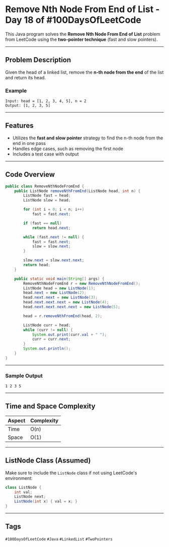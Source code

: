 
# Remove Nth Node From End of List - Day 18 of #100DaysOfLeetCode

This Java program solves the **Remove Nth Node From End of List** problem from LeetCode using the **two-pointer technique** (fast and slow pointers).

---

## Problem Description

Given the head of a linked list, remove the **n-th node from the end** of the list and return its head.

### Example

```
Input: head = [1, 2, 3, 4, 5], n = 2  
Output: [1, 2, 3, 5]
```

---

## Features

- Utilizes the **fast and slow pointer** strategy to find the n-th node from the end in one pass
- Handles edge cases, such as removing the first node
- Includes a test case with output

---

##  Code Overview

```java
public class RemoveNthNodeFromEnd {
    public ListNode removeNthFromEnd(ListNode head, int n) {
        ListNode fast = head;
        ListNode slow = head;

        for (int i = 0; i < n; i++)
            fast = fast.next;

        if (fast == null)
            return head.next;

        while (fast.next != null) {
            fast = fast.next;
            slow = slow.next;
        }

        slow.next = slow.next.next;
        return head;
    }

    public static void main(String[] args) {
        RemoveNthNodeFromEnd r = new RemoveNthNodeFromEnd();
        ListNode head = new ListNode(1);
        head.next = new ListNode(2);
        head.next.next = new ListNode(3);
        head.next.next.next = new ListNode(4);
        head.next.next.next.next = new ListNode(5);

        head = r.removeNthFromEnd(head, 2);

        ListNode curr = head;
        while (curr != null) {
            System.out.print(curr.val + " ");
            curr = curr.next;
        }
        System.out.println();
    }
}
```

---

###  Sample Output

```
1 2 3 5
```

---

##  Time and Space Complexity

| Aspect       | Complexity  |
|--------------|-------------|
| Time         | O(n)        |
| Space        | O(1)        |

---

## ListNode Class (Assumed)

Make sure to include the `ListNode` class if not using LeetCode's environment:

```java
class ListNode {
    int val;
    ListNode next;
    ListNode(int x) { val = x; }
}
```

---


## Tags

`#100DaysOfLeetCode` `#Java` `#LinkedList` `#TwoPointers`

